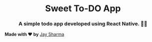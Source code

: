 <h1 align="center">Sweet To-DO App</h1>
<h3 align="center">A simple todo app developed using React Native. 🐱‍🚀</h3>


**Made with ♥ by** [Jay Sharma](https://www.linkedin.com/in/j-shharma/)